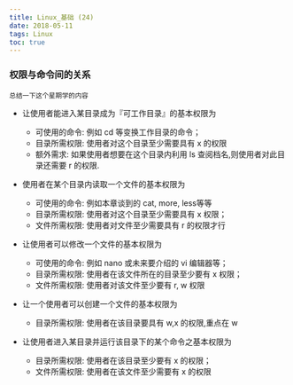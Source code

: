 ```yaml
---
title: Linux_基础 (24)
date: 2018-05-11
tags: Linux
toc: true
---
```


### 权限与命令间的关系
    总结一下这个星期学的内容

<!-- more -->

- 让使用者能进入某目录成为『可工作目录』的基本权限为
    * 可使用的命令: 例如 cd 等变换工作目录的命令；
    * 目录所需权限: 使用者对这个目录至少需要具有 x 的权限
    * 额外需求: 如果使用者想要在这个目录内利用 ls 查阅档名,则使用者对此目录还需要 r 的权限.

- 使用者在某个目录内读取一个文件的基本权限为
    * 可使用的命令: 例如本章谈到的 cat, more, less等等
    * 目录所需权限: 使用者对这个目录至少需要具有 x 权限；
    * 文件所需权限: 使用者对文件至少需要具有 r 的权限才行

- 让使用者可以修改一个文件的基本权限为
    * 可使用的命令: 例如 nano 或未来要介绍的 vi 编辑器等；
    * 目录所需权限: 使用者在该文件所在的目录至少要有 x 权限；
    * 文件所需权限: 使用者对该文件至少要有 r, w 权限

- 让一个使用者可以创建一个文件的基本权限为
    * 目录所需权限: 使用者在该目录要具有 w,x 的权限,重点在 w 

- 让使用者进入某目录并运行该目录下的某个命令之基本权限为
    * 目录所需权限: 使用者在该目录至少要有 x 的权限；
    * 文件所需权限: 使用者在该文件至少需要有 x 的权限